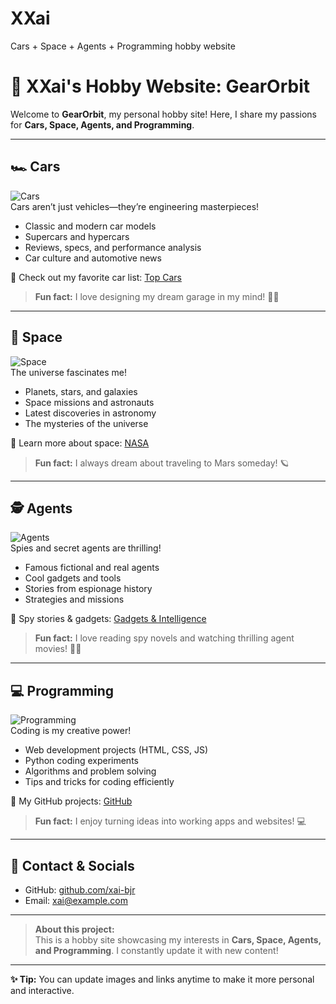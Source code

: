 # XXai
Cars + Space + Agents + Programming hobby website
# 🌌 XXai's Hobby Website: GearOrbit

Welcome to **GearOrbit**, my personal hobby site! Here, I share my passions for **Cars, Space, Agents, and Programming**.  

---

## 🏎️ Cars
![Cars](https://images.unsplash.com/photo-1552519507-da3b142c6e3d?auto=format&fit=crop&w=800&q=60)  
Cars aren’t just vehicles—they’re engineering masterpieces!  
- Classic and modern car models  
- Supercars and hypercars  
- Reviews, specs, and performance analysis  
- Car culture and automotive news  

🔗 Check out my favorite car list: [Top Cars](https://www.motor1.com/)  

> **Fun fact:** I love designing my dream garage in my mind! 🚗💨

---

## 🌌 Space
![Space](https://images.unsplash.com/photo-1446776811953-b23d57bd21aa?auto=format&fit=crop&w=800&q=60)  
The universe fascinates me!  
- Planets, stars, and galaxies  
- Space missions and astronauts  
- Latest discoveries in astronomy  
- The mysteries of the universe  

🔗 Learn more about space: [NASA](https://www.nasa.gov/)  

> **Fun fact:** I always dream about traveling to Mars someday! 🪐

---

## 🕵️ Agents
![Agents](https://images.unsplash.com/photo-1591012911203-8b9f2360f60f?auto=format&fit=crop&w=800&q=60)  
Spies and secret agents are thrilling!  
- Famous fictional and real agents  
- Cool gadgets and tools  
- Stories from espionage history  
- Strategies and missions  

🔗 Spy stories & gadgets: [Gadgets & Intelligence](https://www.cia.gov/)  

> **Fun fact:** I love reading spy novels and watching thrilling agent movies! 🕵️‍♂️

---

## 💻 Programming
![Programming](https://images.unsplash.com/photo-1581090700227-4f6233da796f?auto=format&fit=crop&w=800&q=60)  
Coding is my creative power!  
- Web development projects (HTML, CSS, JS)  
- Python coding experiments  
- Algorithms and problem solving  
- Tips and tricks for coding efficiently  

🔗 My GitHub projects: [GitHub](https://github.com/xai-bjr)  

> **Fun fact:** I enjoy turning ideas into working apps and websites! 💻

---

## 📌 Contact & Socials
- GitHub: [github.com/xai-bjr](https://github.com/xai-bjr)  
- Email: xai@example.com  

---

> **About this project:**  
> This is a hobby site showcasing my interests in **Cars, Space, Agents, and Programming**. I constantly update it with new content!  

---

**✨ Tip:** You can update images and links anytime to make it more personal and interactive.  
